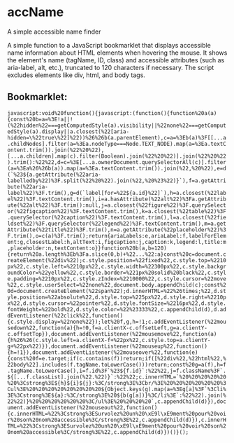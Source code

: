 # accName
A simple accessible name finder

A simple function to a JavaScript bookmarklet that displays accessible name information about HTML elements when hovering the mouse.
It shows the element's name (tagName, ID, class) and accessible attributes (such as aria-label, alt, etc.), truncated to 120 characters if necessary.
The script excludes elements like div, html, and body tags.

## Bookmarklet: 
```javascript:void%20function(){javascript:(function(){function%20a(a){const%20b=a=%3E!a||!(%22hidden%22===getComputedStyle(a).visibility||%22none%22===getComputedStyle(a).display||a.closest(%22[aria-hidden=\%22true\%22]%22))%26%26b(a.parentElement),c=a=%3Eb(a)%3F[[...a.childNodes].filter(a=%3Ea.nodeType===Node.TEXT_NODE).map(a=%3Ea.textContent.trim()).join(%22%20%22),[...a.children].map(c).filter(Boolean).join(%22%20%22)].join(%22%20%22).trim():%22%22,d=c=%3E[...a.ownerDocument.querySelectorAll(c)].filter(a=%3Ea%26%26b(a)).map(a=%3Ea.textContent.trim()).join(%22,%20%22),e=d(`%23${a.getAttribute(%22aria-labelledby%22)%3F.split(%22%20%22).join(%22,%20%23%22)}`),f=a.getAttribute(%22aria-label%22)%3F.trim(),g=d(`label[for=%22${a.id}%22]`),h=a.closest(%22label%22)%3F.textContent.trim(),i=a.hasAttribute(%22alt%22)%3Fa.getAttribute(%22alt%22)%3F.trim():null,j=a.closest(%22figure%22)%3F.querySelector(%22figcaption%22)%3F.textContent.trim(),k=a.closest(%22table%22)%3F.querySelector(%22caption%22)%3F.textContent.trim(),l=a.closest(%22fieldset%22)%3F.querySelector(%22legend%22)%3F.textContent.trim(),m=a.getAttribute(%22title%22)%3F.trim(),n=a.getAttribute(%22placeholder%22)%3F.trim(),o=c(a)%3F.trim();return{ariaLabels:e,ariaLabel:f,labelForElement:g,closestLabel:h,altText:i,figcaption:j,caption:k,legend:l,title:m,placeholder:n,textContent:o}}function%20b(a,b=120){return%20a.length%3Eb%3Fa.slice(0,b)+%22...%22:a}const%20c=document.createElement(%22div%22);c.style.position=%22fixed%22,c.style.top=%2210px%22,c.style.left=%2210px%22,c.style.width=%22300px%22,c.style.backgroundColor=%22yellow%22,c.style.border=%221px%20solid%20black%22,c.style.padding=%2210px%22,c.style.zIndex=%2210000%22,c.style.cursor=%22move%22,c.style.userSelect=%22none%22,document.body.appendChild(c);const%20d=document.createElement(%22span%22);d.innerHTML=%22%26times;%22,d.style.position=%22absolute%22,d.style.top=%225px%22,d.style.right=%2210px%22,d.style.cursor=%22pointer%22,d.style.fontSize=%2216px%22,d.style.fontWeight=%22bold%22,d.style.color=%22%23333%22,c.appendChild(d),d.addEventListener(%22click%22,function(){c.style.display=%22none%22});let%20f,g,h=!1;c.addEventListener(%22mousedown%22,function(a){h=!0,f=a.clientX-c.offsetLeft,g=a.clientY-c.offsetTop}),document.addEventListener(%22mousemove%22,function(a){h%26%26(c.style.left=a.clientX-f+%22px%22,c.style.top=a.clientY-g+%22px%22)}),document.addEventListener(%22mouseup%22,function(){h=!1}),document.addEventListener(%22mouseover%22,function(e){const%20f=e.target;if(c.contains(f))return;if([%22div%22,%22html%22,%22body%22].includes(f.tagName.toLowerCase()))return;const%20g=a(f),h=f.tagName.toLowerCase(),i=f.id%3F`%23${f.id}`:%22%22,j=f.className%3F`.${[...f.classList].join(%22.%22)}`:%22%22;c.innerHTML=`%20%20%20%20%20%20%3Cstrong%3E${h}${i}${j}:%3C/strong%3E%3Cbr/%3E%20%20%20%20%20%20%3Cul%3E%20%20%20%20%20%20%20%20${Object.keys(g).map(a=%3Eg[a]%3F`%3Cli%3E%3Cstrong%3E${a}:%3C/strong%3E%20${b(g[a])}%3C/li%3E`:%22%22).join(%22%22)}%20%20%20%20%20%20%3C/ul%3E%20%20%20%20`,c.appendChild(d)}),document.addEventListener(%22mouseout%22,function(){c.innerHTML=%22%3Cstrong%3ESurvolez%20un%20\xE9l\xE9ment%20pour%20voir%20son%20nom%20accessible%3C/strong%3E%22,c.appendChild(d)}),c.innerHTML=%22%3Cstrong%3ESurvolez%20un%20\xE9l\xE9ment%20pour%20voir%20son%20nom%20accessible%3C/strong%3E%22,c.appendChild(d)})()}();```

